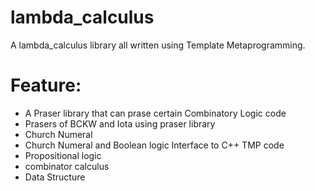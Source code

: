 lambda_calculus
===================
A lambda_calculus library all written using Template Metaprogramming.

Feature:
===================
 - A Praser library that can prase certain Combinatory Logic code
 - Prasers of BCKW and Iota using praser library
 - Church Numeral
 - Church Numeral and Boolean logic Interface to C++ TMP code
 - Propositional logic
 - combinator calculus
 - Data Structure